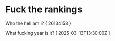 # Fuck the rankings

Who the hell am I?
{ 26134158 }

What fucking year is it?
[ 2025-03-13T13:30:00Z ]
